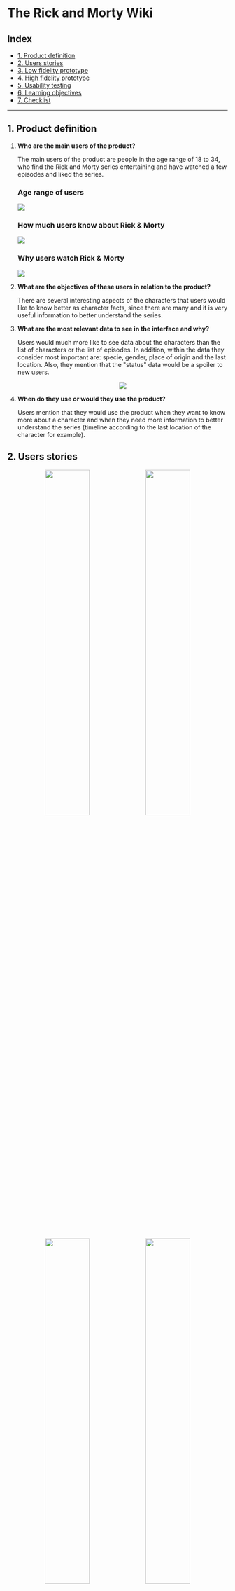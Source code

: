 # The Rick and Morty Wiki

## Index

* [1. Product definition](#1-product-definition)
* [2. Users stories](#2-users-stories)
* [3. Low fidelity prototype](#3-low-fidelity-prototype)
* [4. High fidelity prototype](#4-high-fidelity-prototype)
* [5. Usability testing](#5-usability-testing)
* [6. Learning objectives](#6-learning-objectives)
* [7. Checklist](#7-checklist)

***

## 1. Product definition

1. **Who are the main users of the product?**
  
    The main users of the product are people in the age range of 18 to 34, who find the Rick and Morty series entertaining and have watched a few episodes and liked the series.
  
      ### Age range of users
      <img src="https://i.ibb.co/TPkCcvp/age-range-users.png">

      ### How much users know about Rick & Morty
      <img src="https://i.ibb.co/0n2gjFk/know-R-M-users.png">
      
      ### Why users watch Rick & Morty
      <img src="https://i.ibb.co/9tz7S0V/watch-users.png">
      
2. **What are the objectives of these users in relation to the product?**

    There are several interesting aspects of the characters that users would like to know better as character facts, since there are many and it is very useful information to better understand the series.

3. **What are the most relevant data to see in the interface and why?**

    Users would much more like to see data about the characters than the list of characters or the list of episodes. In addition, within the data they consider most important are: specie, gender, place of origin and the last location. Also, they mention that the "status" data would be a spoiler to new users. 

    <p align="center">
    <img src="src/images/type-of-information.jpg">
    </p>

4. **When do they use or would they use the product?**

    Users mention that they would use the product when they want to know more about a character and when they need more information to better understand the series (timeline according to the last location of the character for example).


## 2. Users stories

<p align="center">
<img src="src/images/user-stories/visualize-user-story.jpg" width="45%" height="45%">
<img src="src/images/user-stories/search-user-story.jpg" width="45%" height="45%">
<img src="src/images/user-stories/filter-user-story.jpg" width="45%" height="45%">
<img src="src/images/user-stories/sort-user-story.jpg" width="45%" height="45%">
<img src="src/images/user-stories/compute-user-story.jpg" width="45%" height="45%">
</p>

## 3. Low fidelity prototype

#### First prototype
<p align="center">
<img src="https://i.ibb.co/BG409ns/FIRST-PROTOTYPE.png" width="70%">
</p>

#### Home page to mobile version in Balsamiq
<p align="center">
<img src="https://i.ibb.co/ZM5sRC9/Incio.png" width="30%">
</p>

#### Did you know page to mobile version in Balsamiq
<p align="center">
<img src="https://i.ibb.co/TmGZwXJ/Curiosidades.png" width="30%">
</p>

## 4. High fidelity prototype

### Mobile version
<p align="center">
<img src="https://i.ibb.co/YyYKzX2/mobile-version-high.png" width="30%">
</p>

    [Figma Mobile Version.](https://www.figma.com/proto/8CaF8N5V4TjhbuZUgDxiZU/Rick-%26-Morty-mobile-version?node-id=4%3A0&scaling=scale-down)
    [Zeplin Mobile Version.](https://zpl.io/scene/bJe51LE)

### Desktop version

<p align="center">
<img src="src/images/desktop-version.png" width="80%">
<img src="src/images/desktop-version-did-you-know.png" width="80%">
</p>

    [Figma Desktop Version.](https://www.figma.com/proto/53c6jWT5vyU5u6h4LFWNQL/Rick-and-Morty-desktop?node-id=11%3A33&scaling=min-zoom)
    [Zeplin Desktop Version.](https://scene.zeplin.io/project/5f59c9be607508819f1d6403)


## 5. Usability testing

<p align="center">
<img src="src/images/desktop-usability-test.png" width="80%">
</p>
Feedback:

- Due to there are many cards (493 characters), it was difficult for the user to return to the top and filter/order or search again, so the fixed bar was implemented.

## 6. Learning objectives

El objetivo principal de este proyecto es que aprendas a diseñar y construir una
interfaz web donde se pueda visualizar y manipular data, entendiendo lo que el
usuario necesita.

### HTML y CSS

* [ ] [Uso de HTML semántico.](https://developer.mozilla.org/en-US/docs/Glossary/Semantics#Semantics_in_HTML)
* [ ] Uso de selectores de CSS.
* [ ] Construir tu aplicación respetando el diseño realizado (maquetación).
* [ ] [Uso de flexbox en CSS.](https://css-tricks.com/snippets/css/a-guide-to-flexbox/)

### DOM y Web APIs

* [ ] Uso de selectores del DOM.
* [ ] Manejo de eventos del DOM.
* [ ] [Manipulación dinámica del DOM.](https://developer.mozilla.org/es/docs/Referencia_DOM_de_Gecko/Introducci%C3%B3n)
(appendChild |createElement | createTextNode| innerHTML | textContent | etc.)

### JavaScript

* [ ] Uso de condicionales (if-else | switch | operador ternario)
* [ ] Uso de bucles (for | for..in | for..of | while)
* [ ] Uso de funciones (parámetros | argumentos | valor de retorno)
* [ ] Manipular arrays (filter | map | sort | reduce)
* [ ] Manipular objects (key | value)
* [ ] Uso ES modules ([`import`](https://developer.mozilla.org/en-US/docs/Web/JavaScript/Reference/Statements/import)
| [`export`](https://developer.mozilla.org/en-US/docs/Web/JavaScript/Reference/Statements/export))
* [ ] Diferenciar entre expression y statements.
* [ ] Diferenciar entre tipos de datos atómicos y estructurados.

### Testing

* [ ] [Testeo unitario.](https://jestjs.io/docs/es-ES/getting-started)

### Estructura del código y guía de estilo

* [ ] Organizar y dividir el código en módulos (Modularización)
* [ ] Uso de identificadores descriptivos (Nomenclatura | Semántica)
* [ ] Uso de linter (ESLINT)

### Git y GitHub

* [ ] Uso de comandos de git (add | commit | pull | status | push)
* [ ] Manejo de repositorios de GitHub (clone | fork | gh-pages)
* [ ] Colaboración en Github (branches | pull requests | |tags)

### UX

* [ ] Diseñar la aplicación pensando y entendiendo al usuario.
* [ ] Crear prototipos para obtener feedback e iterar.
* [ ] Aplicar los principios de diseño visual (contraste, alineación, jerarquía)
* [ ] Planear y ejecutar tests de usabilidad.

## 7. Checklist

* [ ] Usa VanillaJS.
* [ ] No hace uso de `this`.
* [ ] Pasa linter (`npm run pretest`)
* [ ] Pasa tests (`npm test`)
* [ ] Pruebas unitarias cubren un mínimo del 70% de statements, functions y
  lines y branches.
* [ ] Incluye _Definición del producto_ clara e informativa en `README.md`.
* [ ] Incluye historias de usuario en `README.md`.
* [ ] Incluye _sketch_ de la solución (prototipo de baja fidelidad) en
  `README.md`.
* [ ] Incluye _Diseño de la Interfaz de Usuario_ (prototipo de alta fidelidad)
  en `README.md`.
* [ ] Incluye link a Zeplin en `README.md`.
* [ ] Incluye el listado de problemas que detectaste a través de tests de
  usabilidad en el `README.md`.
* [ ] UI: Muestra lista y/o tabla con datos y/o indicadores.
* [ ] UI: Permite ordenar data por uno o más campos (asc y desc).
* [ ] UI: Permite filtrar data en base a una condición.
* [ ] UI: Es _responsive_.
